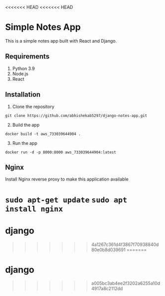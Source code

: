 <<<<<<< HEAD
<<<<<<< HEAD
# Simple Notes App
This is a simple notes app built with React and Django.

## Requirements
1. Python 3.9
2. Node.js
3. React

## Installation
1. Clone the repository
```
git clone https://github.com/abhishekab5297/django-notes-app.git
```

2. Build the app
```
docker build -t aws_733039644904 .
```

3. Run the app
```
docker run -d -p 8000:8000 aws_733039644904:latest
```

## Nginx

Install Nginx reverse proxy to make this application available

`sudo apt-get update`
`sudo apt install nginx`
=======
# django
>>>>>>> 4a1267c361d4f3867f70938840d80e0b8d039691
=======
# django
>>>>>>> a005bc3ab4ee2f3202a6255a10d4917a8c2112dd

